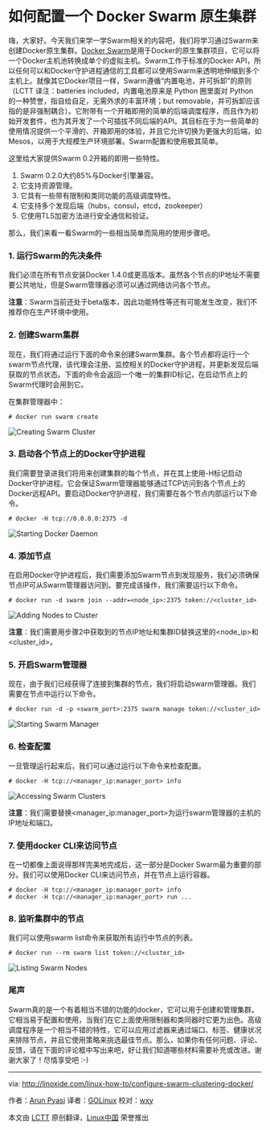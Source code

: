 如何配置一个 Docker Swarm 原生集群
================================================================================

嗨，大家好。今天我们来学一学Swarm相关的内容吧，我们将学习通过Swarm来创建Docker原生集群。[Docker Swarm][1]是用于Docker的原生集群项目，它可以将一个Docker主机池转换成单个的虚拟主机。Swarm工作于标准的Docker API，所以任何可以和Docker守护进程通信的工具都可以使用Swarm来透明地伸缩到多个主机上。就像其它Docker项目一样，Swarm遵循“内置电池，并可拆卸”的原则（LCTT 译注：batteries included，内置电池原来是 Python 圈里面对 Python 的一种赞誉，指自给自足，无需外求的丰富环境；but removable，并可拆卸应该指的是非强制耦合）。它附带有一个开箱即用的简单的后端调度程序，而且作为初始开发套件，也为其开发了一个可插拔不同后端的API。其目标在于为一些简单的使用情况提供一个平滑的、开箱即用的体验，并且它允许切换为更强大的后端，如Mesos，以用于大规模生产环境部署。Swarm配置和使用极其简单。

这里给大家提供Swarm 0.2开箱的即用一些特性。

1. Swarm 0.2.0大约85%与Docker引擎兼容。
2. 它支持资源管理。
3. 它具有一些带有限制和类同功能的高级调度特性。
4. 它支持多个发现后端（hubs，consul，etcd，zookeeper）
5. 它使用TLS加密方法进行安全通信和验证。

那么，我们来看一看Swarm的一些相当简单而简用的使用步骤吧。

### 1. 运行Swarm的先决条件 ###

我们必须在所有节点安装Docker 1.4.0或更高版本。虽然各个节点的IP地址不需要要公共地址，但是Swarm管理器必须可以通过网络访问各个节点。

**注意**：Swarm当前还处于beta版本，因此功能特性等还有可能发生改变，我们不推荐你在生产环境中使用。

### 2. 创建Swarm集群 ###

现在，我们将通过运行下面的命令来创建Swarm集群。各个节点都将运行一个swarm节点代理，该代理会注册、监控相关的Docker守护进程，并更新发现后端获取的节点状态。下面的命令会返回一个唯一的集群ID标记，在启动节点上的Swarm代理时会用到它。

在集群管理器中：

    # docker run swarm create

![Creating Swarm Cluster](http://blog.linoxide.com/wp-content/uploads/2015/05/creating-swarm-cluster.png)

### 3. 启动各个节点上的Docker守护进程 ###

我们需要登录进我们将用来创建集群的每个节点，并在其上使用-H标记启动Docker守护进程。它会保证Swarm管理器能够通过TCP访问到各个节点上的Docker远程API。要启动Docker守护进程，我们需要在各个节点内部运行以下命令。

    # docker -H tcp://0.0.0.0:2375 -d

![Starting Docker Daemon](http://blog.linoxide.com/wp-content/uploads/2015/05/starting-docker-daemon.png)

### 4. 添加节点 ###

在启用Docker守护进程后，我们需要添加Swarm节点到发现服务，我们必须确保节点IP可从Swarm管理器访问到。要完成该操作，我们需要运行以下命令。

    # docker run -d swarm join --addr=<node_ip>:2375 token://<cluster_id>

![Adding Nodes to Cluster](http://blog.linoxide.com/wp-content/uploads/2015/05/adding-nodes-to-cluster.png)

**注意**：我们需要用步骤2中获取到的节点IP地址和集群ID替换这里的<node_ip>和<cluster_id>。

### 5. 开启Swarm管理器 ###

现在，由于我们已经获得了连接到集群的节点，我们将启动swarm管理器。我们需要在节点中运行以下命令。

    # docker run -d -p <swarm_port>:2375 swarm manage token://<cluster_id>

![Starting Swarm Manager](http://blog.linoxide.com/wp-content/uploads/2015/05/starting-swarm-manager.png)

### 6. 检查配置 ###

一旦管理运行起来后，我们可以通过运行以下命令来检查配置。

    # docker -H tcp://<manager_ip:manager_port> info

![Accessing Swarm Clusters](http://blog.linoxide.com/wp-content/uploads/2015/05/accessing-swarm-cluster.png)

**注意**：我们需要替换<manager_ip:manager_port>为运行swarm管理器的主机的IP地址和端口。

### 7. 使用docker CLI来访问节点 ###

在一切都像上面说得那样完美地完成后，这一部分是Docker Swarm最为重要的部分。我们可以使用Docker CLI来访问节点，并在节点上运行容器。

    # docker -H tcp://<manager_ip:manager_port> info
    # docker -H tcp://<manager_ip:manager_port> run ...

### 8. 监听集群中的节点 ###

我们可以使用swarm list命令来获取所有运行中节点的列表。

    # docker run --rm swarm list token://<cluster_id>

![Listing Swarm Nodes](http://blog.linoxide.com/wp-content/uploads/2015/05/listing-swarm-nodes.png)

### 尾声 ###

Swarm真的是一个有着相当不错的功能的docker，它可以用于创建和管理集群。它相当易于配置和使用，当我们在它上面使用限制器和类同器时它更为出色。高级调度程序是一个相当不错的特性，它可以应用过滤器来通过端口、标签、健康状况来排除节点，并且它使用策略来挑选最佳节点。那么，如果你有任何问题、评论、反馈，请在下面的评论框中写出来吧，好让我们知道哪些材料需要补充或改进。谢谢大家了！尽情享受吧 :-)

--------------------------------------------------------------------------------

via: http://linoxide.com/linux-how-to/configure-swarm-clustering-docker/

作者：[Arun Pyasi][a]
译者：[GOLinux](https://github.com/GOLinux)
校对：[wxy](https://github.com/wxy)

本文由 [LCTT](https://github.com/LCTT/TranslateProject) 原创翻译，[Linux中国](https://linux.cn/) 荣誉推出

[a]:http://linoxide.com/author/arunp/
[1]:https://docs.docker.com/swarm/
